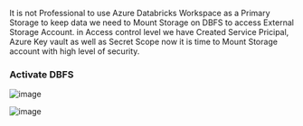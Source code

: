 It is not Professional to use Azure Databricks Workspace as a Primary Storage to keep data we need to Mount Storage on DBFS to access External Storage Account. in Access control level we have Created Service Pricipal, Azure Key vault as well as Secret Scope now it is time to Mount Storage account with high level of security.



### Activate DBFS
![image](https://github.com/user-attachments/assets/435b7068-4051-4095-b916-44f18df4185e)

![image](https://github.com/user-attachments/assets/5bae48b4-3ec6-47d0-a882-9ccd4b1d9342)
